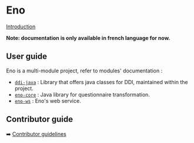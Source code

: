 # Eno

[Introduction](https://github.com/Eno/README.md)

**Note: documentation is only available in french language for now.**

## User guide

Eno is a multi-module project, refer to modules' documentation :

- [`ddi-java`](./ddi-java/index.md) : Library that offers java classes for DDI, maintained within the project.
- [`eno-core`](./eno-core/index.md) : Java library for questionnaire transformation.
- [`eno-ws`](./eno-ws/index.md) : Eno's web service.

## Contributor guide

:arrow_right: [Contributor guidelines](./CONTRIBUTING.md)
